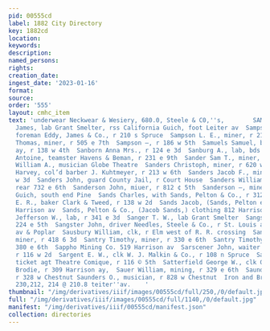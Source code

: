 ```yaml
---
pid: 00555cd
label: 1882 City Directory
key: 1882cd
location: 
keywords: 
description: 
named_persons: 
rights: 
creation_date: 
ingest_date: '2023-01-16'
format: 
source: 
order: '555'
layout: cmhc_item
text: 'underwear Neckwear & Wesiery, 680.0, Steele & C0,''s,        SAM 250 SAU Sammon
  James, lab Grant Smelter, rss California Guich, foot Leiter av  Sampson John B.,
  foreman Eddy, James & Co., r 210 s Spruce  Sampson L. E., miner, r 211 e 4th  Sampson
  Thomas, miner, r 505 e 7th  Sampson —, r 186 w 5th  Samuels Samuel, barber 406 Harrison
  ay, r 138 w 4th  Sanborn Anna Mrs., r 124 e 3d  Sanburg A., lab, bds Elm nr Alder  Sancomb
  Antoine, teamster Havens & Beman, r 231 e 9th  Sander Sam T., miner, r 523 e 6th  Sander
  William A., musician Globe Theatre  Sanders Christoph, miner, r 620 w Chestnut  Saunders
  Harvey, col’d barber J. Kuhtmeyer, r 213 w 6th  Sanders Jacob F., mining, r 128
  w 3d  Sanders John, guard County Jail, r Court House  Sanders William, miner, r
  rear 732 e 6th  Sanderson John, miuer, r 812 ¢ 5th  Sanderson —, miner, r California
  Guich, south end Pine  Sands Charles, with Sands, Pelton & Co., r 312 Harrison av  Sands
  E. R., baker Clark & Tweed, r 138 w 2d  Sands Jacob, (Sands, Pelton é& Co.,) r 303
  Harrison av  Sands, Pelton & Co., (Jacob Sands,) clothing 812 Harrison av  Sanford
  Jefferson W., lab, r 341 e 3d  Sanger T. W., lab Grant Smelter  Sangster House,
  224 e 5th  Sangster John, driver Needles, Steele & Co., r St. Louis av, bet Harrison
  av & Poplar  Sausbury William, clk, r Elm west of R. R. crossing  Sanstrum Jobn,
  miner, r 418 6 3d  Santry Timothy, miner, r 330 e 6th  Santry Timothy, miner, r
  380 e 6th  Sappho Mining Co. 519 Harrison av  Sarscener John, waiter P, Devoto,
  r 116 w 2d  Sargent E. W., clk W. J. Malkin & Co., r 108 n Spruce  Sater F. A.,
  ticket agt Theatre Comique, r 116 © 5th  Satterfield George W., clk Goldstein &
  Brodie, r 309 Harrison ay,  Sauer William, mining, r 329 e 6th  Saunders L., musician,
  r 328 w Chestnut Saunders O., musician, r 828 w Chestnut  Iron and Brass Foundry,
  230,212, 214 @ 210.8 teiter''av.    '
thumbnail: "/img/derivatives/iiif/images/00555cd/full/250,/0/default.jpg"
full: "/img/derivatives/iiif/images/00555cd/full/1140,/0/default.jpg"
manifest: "/img/derivatives/iiif/00555cd/manifest.json"
collection: directories
---
```

